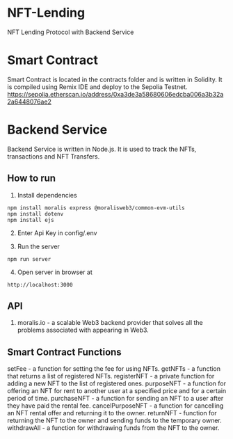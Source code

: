 # NFT-Lending
NFT Lending Protocol with Backend Service

# Smart Contract
Smart Contract is located in the contracts folder and is written in Solidity. It is compiled using Remix IDE and deploy to the Sepolia Testnet.
https://sepolia.etherscan.io/address/0xa3de3a58680606edcba006a3b32a2a6448076ae2

# Backend Service
Backend Service is written in Node.js. It is used to track the NFTs, transactions and NFT Transfers.

## How to run
1. Install dependencies
```
npm install moralis express @moralisweb3/common-evm-utils
npm install dotenv
npm install ejs
```
2. Enter Api Key in config/.env

3. Run the server
```
npm run server
```
4. Open server in browser at
```
http://localhost:3000
```

## API
1. moralis.io - a scalable Web3 backend provider that solves all the problems associated with appearing in Web3.

## Smart Contract Functions
setFee - a function for setting the fee for using NFTs.
getNFTs - a function that returns a list of registered NFTs.
registerNFT - a private function for adding a new NFT to the list of registered ones.
purposeNFT - a function for offering an NFT for rent to another user at a specified price and for a certain period of time.
purchaseNFT - a function for sending an NFT to a user after they have paid the rental fee.
cancelPurposeNFT - a function for cancelling an NFT rental offer and returning it to the owner.
returnNFT - function for returning the NFT to the owner and sending funds to the temporary owner.
withdrawAll - a function for withdrawing funds from the NFT to the owner.
